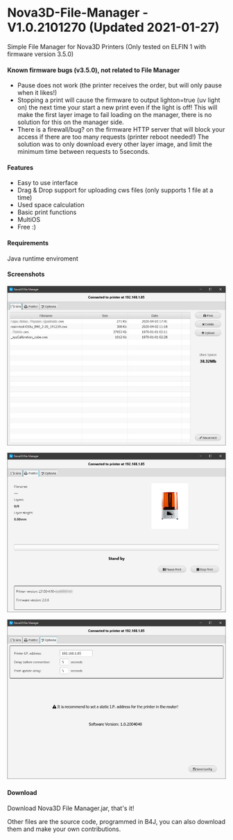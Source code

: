 # Nova3D-File-Manager - V1.0.2101270 (Updated 2021-01-27)
Simple File Manager for Nova3D Printers (Only tested on ELFIN 1 with firmware version 3.5.0)

#### Known firmware bugs (v3.5.0), not related to File Manager
- Pause does not work (the printer receives the order, but will only pause when it likes!)
- Stopping a print will cause the firmware to output lighton=true (uv light on) the next time your start a new print even if the light is off!
  This will make the first layer image to fail loading on the manager, there is no solution for this on the manager side.
- There is a firewall/bug? on the firmware HTTP server that will block your access if there are too many requests (printer reboot needed!)
  The solution was to only download every other layer image, and limit the minimum time between requests to 5seconds.

#### Features
- Easy to use interface
- Drag & Drop support for uploading cws files (only supports 1 file at a time)
- Used space calculation
- Basic print functions
- MultiOS
- Free :)

#### Requirements
Java runtime enviroment

#### Screenshots

![preform_diagnostics_mode](https://raw.githubusercontent.com/Nume1977/Nova3D-File-Manager/master/imgs/image.png)

![preform_diagnostics_mode](https://raw.githubusercontent.com/Nume1977/Nova3D-File-Manager/master/imgs/image1.png)

![preform_diagnostics_mode](https://raw.githubusercontent.com/Nume1977/Nova3D-File-Manager/master/imgs/image2.png)

#### Download

Download Nova3D File Manager.jar, that's it!

Other files are the source code, programmed in B4J, you can also download them and make your own contributions.
